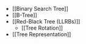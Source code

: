 - [[Binary Search Tree]]
- [[B-Tree]]
- [[Red-Black Tree (LLRBs)]]
	- [[Tree Rotation]]
- [[Tree Representation]]


